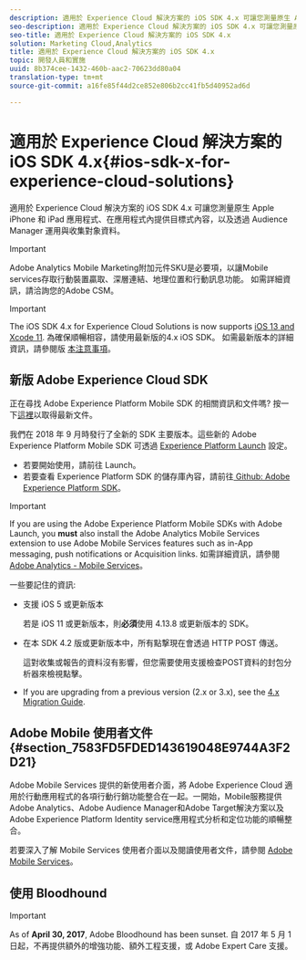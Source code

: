 ```yaml
---
description: 適用於 Experience Cloud 解決方案的 iOS SDK 4.x 可讓您測量原生 Apple iPhone 和 iPad 應用程式、在應用程式內提供目標式內容，以及透過 Audience Manager 運用與收集對象資料。
seo-description: 適用於 Experience Cloud 解決方案的 iOS SDK 4.x 可讓您測量原生 Apple iPhone 和 iPad 應用程式、在應用程式內提供目標式內容，以及透過 Audience Manager 運用與收集對象資料。
seo-title: 適用於 Experience Cloud 解決方案的 iOS SDK 4.x
solution: Marketing Cloud,Analytics
title: 適用於 Experience Cloud 解決方案的 iOS SDK 4.x
topic: 開發人員和實施
uuid: 8b374cee-1432-460b-aac2-70623dd80a04
translation-type: tm+mt
source-git-commit: a16fe85f44d2ce852e806b2cc41fb5d40952ad6d

---
```



# 適用於 Experience Cloud 解決方案的 iOS SDK 4.x{#ios-sdk-x-for-experience-cloud-solutions}

適用於 Experience Cloud 解決方案的 iOS SDK 4.x 可讓您測量原生 Apple iPhone 和 iPad 應用程式、在應用程式內提供目標式內容，以及透過 Audience Manager 運用與收集對象資料。

>[!IMPORTANT]
>
>Adobe Analytics Mobile Marketing附加元件SKU是必要項，以讓Mobile services存取行動裝置贏取、深層連結、地理位置和行動訊息功能。 如需詳細資訊，請洽詢您的Adobe CSM。

>[!IMPORTANT]
>
>The iOS SDK 4.x for Experience Cloud Solutions is now supports [iOS 13 and Xcode 11](https://developer.apple.com/ios/). 為確保順暢相容，請使用最新版的4.x iOS SDK。 如需最新版本的詳細資訊，請參閱版 [本注意事項](/help/ios/rel-notes.md)。

## 新版 Adobe Experience Cloud SDK

正在尋找 Adobe Experience Platform Mobile SDK 的相關資訊和文件嗎? 按一下[這裡](https://aep-sdks.gitbook.io/docs/)以取得最新文件。

我們在 2018 年 9 月時發行了全新的 SDK 主要版本。這些新的 Adobe Experience Platform Mobile SDK 可透過 [Experience Platform Launch](https://www.adobe.com/experience-platform/launch.html) 設定。

* 若要開始使用，請前往 Launch。
* 若要查看 Experience Platform SDK 的儲存庫內容，請前往[ Github: Adobe Experience Platform SDK](https://github.com/Adobe-Marketing-Cloud/acp-sdks)。

>[!IMPORTANT]
>
> If you are using the Adobe Experience Platform Mobile SDKs with Adobe Launch, you **must** also install the Adobe Analytics Mobile Services extension to use Adobe Mobile Services features such as in-App messaging, push notifications or Acquisition links. 如需詳細資訊，請參閱 [Adobe Analytics - Mobile Services](https://aep-sdks.gitbook.io/docs/using-mobile-extensions/adobe-analytics-mobile-services)。

一些要記住的資訊:

* 支援 iOS 5 或更新版本

   若是 iOS 11 或更新版本，則&#x200B;**必須**&#x200B;使用 4.13.8 或更新版本的 SDK。

* 在本 SDK 4.2 版或更新版本中，所有點撃現在會透過 HTTP POST 傳送。

   這對收集或報告的資料沒有影響，但您需要使用支援檢查POST資料的封包分析器來檢視點擊。

* If you are upgrading from a previous version (2.x or 3.x), see the [4.x Migration Guide](/help/ios/getting-started/migration-v3.md).

## Adobe Mobile 使用者文件 {#section_7583FD5FDED143619048E9744A3F2D21}

Adobe Mobile Services 提供的新使用者介面，將 Adobe Experience Cloud 適用於行動應用程式的各項行動行銷功能整合在一起。一開始，Mobile服務提供Adobe Analytics、Adobe Audience Manager和Adobe Target解決方案以及Adobe Experience Platform Identity service應用程式分析和定位功能的順暢整合。

若要深入了解 Mobile Services 使用者介面以及閱讀使用者文件，請參閱 [Adobe Mobile Services](/help/using/home.md)。

## 使用 Bloodhound

>[!IMPORTANT]
>
>As of **April 30, 2017**, Adobe Bloodhound has been
sunset. 自 2017 年 5 月 1 日起，不再提供額外的增強功能、額外工程支援，或 Adobe Expert Care 支援。
